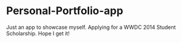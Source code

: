 Personal-Portfolio-app
======================

Just an app to showcase myself. Applying for a WWDC 2014 Student Scholarship. Hope I get it! 
